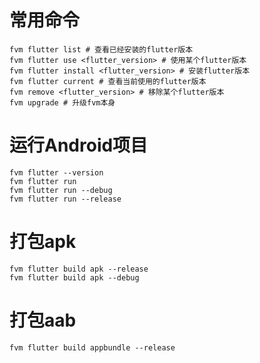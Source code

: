 
# 常用命令

```
fvm flutter list # 查看已经安装的flutter版本
fvm flutter use <flutter_version> # 使用某个flutter版本
fvm flutter install <flutter_version> # 安装flutter版本
fvm flutter current # 查看当前使用的flutter版本
fvm remove <flutter_version> # 移除某个flutter版本
fvm upgrade # 升级fvm本身
```

# 运行Android项目

```
fvm flutter --version
fvm flutter run
fvm flutter run --debug
fvm flutter run --release
```


# 打包apk

```
fvm flutter build apk --release
fvm flutter build apk --debug
```

# 打包aab

```
fvm flutter build appbundle --release
```


